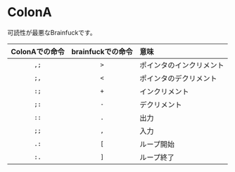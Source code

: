 # ColonA

可読性が最悪なBrainfuckです。

|ColonAでの命令|brainfuckでの命令|意味|
|:-:|:-:|:-|
|`,;`|`>`|ポインタのインクリメント|
|`;,`|`<`|ポインタのデクリメント|
|`:;`|`+`|インクリメント|
|`;:`|`-`|デクリメント|
|`::`|`.`|出力|
|`;;`|`,`|入力|
|`.:`|`[`|ループ開始|
|`:.`|`]`|ループ終了
